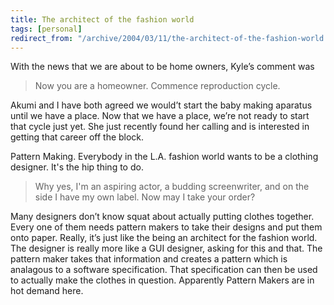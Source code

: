 ```yaml
---
title: The architect of the fashion world
tags: [personal]
redirect_from: "/archive/2004/03/11/the-architect-of-the-fashion-world.aspx/"
---
```


With the news that we are about to be home owners, Kyle’s comment was

> Now you are a homeowner. Commence reproduction cycle.

Akumi and I have both agreed we would’t start the baby making aparatus
until we have a place. Now that we have a place, we’re not ready to
start that cycle just yet. She just recently found her calling and is
interested in getting that career off the block.

Pattern Making. Everybody in the L.A. fashion world wants to be a
clothing designer. It's the hip thing to do.

> Why yes, I'm an aspiring actor, a budding screenwriter, and on the
> side I have my own label. Now may I take your order?

Many designers don’t know squat about actually putting clothes together.
Every one of them needs pattern makers to take their designs and put
them onto paper. Really, it’s just like the being an architect for the
fashion world. The designer is really more like a GUI designer, asking
for this and that. The pattern maker takes that information and creates
a pattern which is analagous to a software specification. That
specification can then be used to actually make the clothes in question.
Apparently Pattern Makers are in hot demand here.

